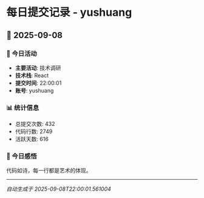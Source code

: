 # 每日提交记录 - yushuang

## 📅 2025-09-08

### 🎯 今日活动
- **主要活动**: 技术调研
- **技术栈**: React
- **提交时间**: 22:00:01
- **账号**: yushuang

### 📊 统计信息
- 总提交次数: 432
- 代码行数: 2749
- 活跃天数: 616

### 💭 今日感悟
代码如诗，每一行都是艺术的体现。

---
*自动生成于 2025-09-08T22:00:01.561004*
